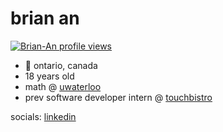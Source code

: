 # brian an

[![Brian-An profile views](https://u8views.com/api/v1/github/profiles/126034775/views/day-week-month-total-count.svg)](https://u8views.com/github/Brian-An)

- 📍 ontario, canada
- 18 years old
- math @ [uwaterloo](https://uwaterloo.ca/)
- prev software developer intern @ [touchbistro](https://www.touchbistro.com/) 

socials: [linkedin](https://www.linkedin.com/in/brian-an06/)

